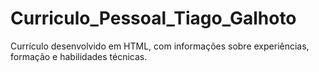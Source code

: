 # Curriculo_Pessoal_Tiago_Galhoto
Currículo desenvolvido em HTML, com informações sobre experiências, formação e habilidades técnicas.
